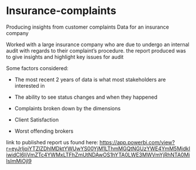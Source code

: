# Insurance-complaints
Producing insights from customer complaints Data for an insurance company


Worked with a large insurance company who are due to undergo an internal audit with regards to their complaint’s procedure.
the report produced was to give insights and highlight key issues for audit

Some factors considered:

* The most recent 2 years of data is what most stakeholders are interested in

* The ability to see status changes and when they happened

* Complaints broken down by the dimensions

* Client Satisfaction

* Worst offending brokers




link to published report us found here:
https://app.powerbi.com/view?r=eyJrIjoiYTZlZDhlMDktYWUwYS00YjM1LThmMGQtNGUzYWE4YmM5MjdkIiwidCI6IjVmZTc4YWMxLTFhZmUtNDAwOS1hYTA0LWE3MWVmYjRhNTA0MiIsImMiOjl9
